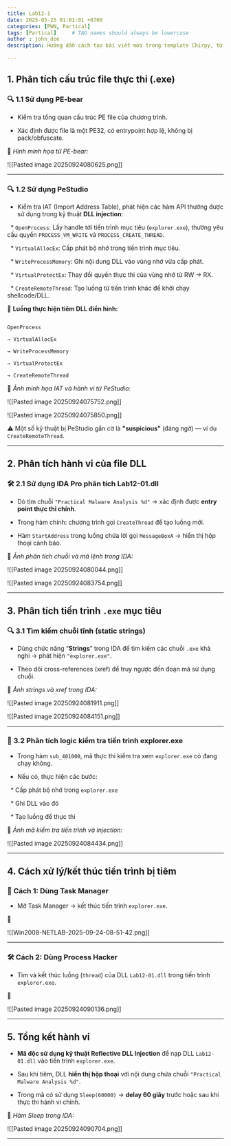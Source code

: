 ```yaml
---
title: Lab12-1
date: 2025-05-25 01:01:01 +0700
categories: [PWN, Partical]
tags: [Partical]     # TAG names should always be lowercase
author : john_doe
description: Hướng dẫn cách tạo bài viết mới trong template Chirpy, từ đặt tên, tạo file đến thêm mô tả, tác giả, bình luận...

---
```




## **1. Phân tích cấu trúc file thực thi (.exe)**



### 🔍 **1.1 Sử dụng PE-bear**



* Kiểm tra tổng quan cấu trúc PE file của chương trình.

* Xác định được file là một PE32, có entrypoint hợp lệ, không bị pack/obfuscate.



📸 *Hình minh họa từ PE-bear:*

![[Pasted image 20250924080625.png]]



---



### 🔍 **1.2 Sử dụng PeStudio**



* Kiểm tra IAT (Import Address Table), phát hiện các hàm API thường được sử dụng trong kỹ thuật **DLL injection**:



  * `OpenProcess`: Lấy handle tới tiến trình mục tiêu (`explorer.exe`), thường yêu cầu quyền `PROCESS_VM_WRITE` và `PROCESS_CREATE_THREAD`.

  * `VirtualAllocEx`: Cấp phát bộ nhớ trong tiến trình mục tiêu.

  * `WriteProcessMemory`: Ghi nội dung DLL vào vùng nhớ vừa cấp phát.

  * `VirtualProtectEx`: Thay đổi quyền thực thi của vùng nhớ từ RW → RX.

  * `CreateRemoteThread`: Tạo luồng từ tiến trình khác để khởi chạy shellcode/DLL.



🧩 **Luồng thực hiện tiêm DLL điển hình:**



```

OpenProcess

→ VirtualAllocEx

→ WriteProcessMemory

→ VirtualProtectEx

→ CreateRemoteThread

```



📸 *Ảnh minh họa IAT và hành vi từ PeStudio:*

![[Pasted image 20250924075752.png]]

![[Pasted image 20250924075850.png]]



⚠️ Một số kỹ thuật bị PeStudio gắn cờ là **"suspicious"** (đáng ngờ) — ví dụ `CreateRemoteThread`.



---



## **2. Phân tích hành vi của file DLL**



### 🛠 **2.1 Sử dụng IDA Pro phân tích Lab12-01.dll**



* Dò tìm chuỗi `"Practical Malware Analysis %d"` → xác định được **entry point thực thi chính**.

* Trong hàm chính: chương trình gọi `CreateThread` để tạo luồng mới.

* Hàm `StartAddress` trong luồng chứa lời gọi `MessageBoxA` → hiển thị hộp thoại cảnh báo.



📸 *Ảnh phân tích chuỗi và mã lệnh trong IDA:*

![[Pasted image 20250924080044.png]]

![[Pasted image 20250924083754.png]]



---



## **3. Phân tích tiến trình `.exe` mục tiêu**



### 🔍 **3.1 Tìm kiếm chuỗi tĩnh (static strings)**



* Dùng chức năng “**Strings**” trong IDA để tìm kiếm các chuỗi `.exe` khả nghi → phát hiện `"explorer.exe"`.

* Theo dõi cross-references (xref) để truy ngược đến đoạn mã sử dụng chuỗi.



📸 *Ảnh strings và xref trong IDA:*

![[Pasted image 20250924081911.png]]

![[Pasted image 20250924084151.png]]



---



### 🔎 **3.2 Phân tích logic kiểm tra tiến trình explorer.exe**



* Trong hàm `sub_401000`, mã thực thi kiểm tra xem `explorer.exe` có đang chạy không.

* Nếu có, thực hiện các bước:



  * Cấp phát bộ nhớ trong `explorer.exe`

  * Ghi DLL vào đó

  * Tạo luồng để thực thi



📸 *Ảnh mã kiểm tra tiến trình và injection:*

![[Pasted image 20250924084434.png]]



---



## **4. Cách xử lý/kết thúc tiến trình bị tiêm**



### 🛑 **Cách 1: Dùng Task Manager**



* Mở Task Manager → kết thúc tiến trình `explorer.exe`.



📸

![[Win2008-NETLAB-2025-09-24-08-51-42.png]]



---



### 🛠 **Cách 2: Dùng Process Hacker**



* Tìm và kết thúc luồng (`thread`) của DLL `Lab12-01.dll` trong tiến trình `explorer.exe`.



📸

![[Pasted image 20250924090136.png]]



---



## **5. Tổng kết hành vi**



* **Mã độc sử dụng kỹ thuật Reflective DLL Injection** để nạp DLL `Lab12-01.dll` vào tiến trình `explorer.exe`.

* Sau khi tiêm, DLL **hiển thị hộp thoại** với nội dung chứa chuỗi `"Practical Malware Analysis %d"`.

* Trong mã có sử dụng `Sleep(60000)` → **delay 60 giây** trước hoặc sau khi thực thi hành vi chính.



📸 *Hàm Sleep trong IDA:*

![[Pasted image 20250924090704.png]]



---
